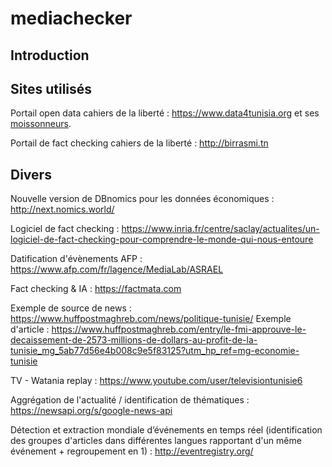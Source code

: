 # mediachecker

## Introduction

## Sites utilisés

Portail open data cahiers de la liberté :
https://www.data4tunisia.org et ses [moissonneurs](https://github.com/cahiersdelaliberte/data4tunisia/tree/e1472ed43842e1623f62dc1a73ce7f605d924531/udata/harvest/backends).

Portail de fact checking cahiers de la liberté :
http://birrasmi.tn

## Divers

Nouvelle version de DBnomics pour les données économiques :
http://next.nomics.world/

Logiciel de fact checking :
https://www.inria.fr/centre/saclay/actualites/un-logiciel-de-fact-checking-pour-comprendre-le-monde-qui-nous-entoure

Datification d'évènements AFP :
https://www.afp.com/fr/lagence/MediaLab/ASRAEL

Fact checking & IA :
https://factmata.com

Exemple de source de news : 
https://www.huffpostmaghreb.com/news/politique-tunisie/
Exemple d'article : https://www.huffpostmaghreb.com/entry/le-fmi-approuve-le-decaissement-de-2573-millions-de-dollars-au-profit-de-la-tunisie_mg_5ab77d56e4b008c9e5f83125?utm_hp_ref=mg-economie-tunisie 

TV - Watania replay :
https://www.youtube.com/user/televisiontunisie6

Aggrégation de l'actualité / identification de thématiques :
https://newsapi.org/s/google-news-api

Détection et extraction mondiale d’événements en temps réel (identification des groupes d'articles dans différentes langues rapportant d'un même événement + regroupement en 1) :
http://eventregistry.org/
